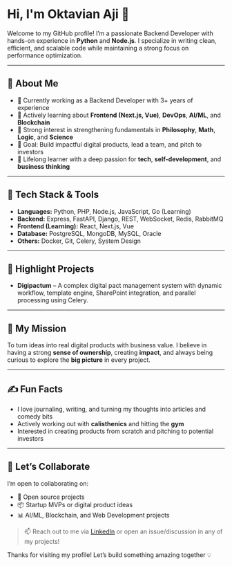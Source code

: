 # Hi, I'm Oktavian Aji 👋

Welcome to my GitHub profile! I’m a passionate Backend Developer with hands-on experience in **Python** and **Node.js**. I specialize in writing clean, efficient, and scalable code while maintaining a strong focus on performance optimization.

---

## 🚀 About Me

- 🔧 Currently working as a Backend Developer with 3+ years of experience
- 🌱 Actively learning about **Frontend (Next.js, Vue)**, **DevOps**, **AI/ML**, and **Blockchain**
- 📘 Strong interest in strengthening fundamentals in **Philosophy**, **Math**, **Logic**, and **Science**
- 💼 Goal: Build impactful digital products, lead a team, and pitch to investors
- 🧠 Lifelong learner with a deep passion for **tech**, **self-development**, and **business thinking**

---

## 🔨 Tech Stack & Tools

- **Languages:** Python, PHP, Node.js, JavaScript, Go (Learning)
- **Backend:** Express, FastAPI, Django, REST, WebSocket, Redis, RabbitMQ
- **Frontend (Learning):** React, Next.js, Vue
- **Database:** PostgreSQL, MongoDB, MySQL, Oracle
- **Others:** Docker, Git, Celery, System Design

---

## 📌 Highlight Projects

- **Digipactum** – A complex digital pact management system with dynamic workflow, template engine, SharePoint integration, and parallel processing using Celery.

---

## 🎯 My Mission

To turn ideas into real digital products with business value. I believe in having a strong **sense of ownership**, creating **impact**, and always being curious to explore the **big picture** in every project.

---

## ✍️ Fun Facts

- I love journaling, writing, and turning my thoughts into articles and comedy bits
- Actively working out with **calisthenics** and hitting the **gym**
- Interested in creating products from scratch and pitching to potential investors

---

## 🤝 Let’s Collaborate

I’m open to collaborating on:
- 🚀 Open source projects
- 📦 Startup MVPs or digital product ideas
- 📊 AI/ML, Blockchain, and Web Development projects

> 📫 Reach out to me via [LinkedIn](https://www.linkedin.com/in/oktavian-aji-3a43b0216/) or open an issue/discussion in any of my projects!

Thanks for visiting my profile! Let’s build something amazing together 💡

<!---
iyans018/iyans018 is a ✨ special ✨ repository because its `README.md` (this file) appears on your GitHub profile.
You can click the Preview link to take a look at your changes.
--->
